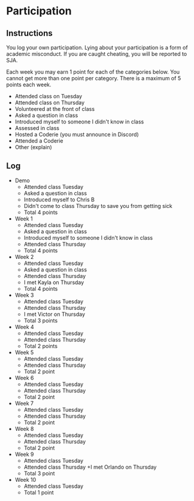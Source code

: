 Participation
=============

## Instructions ##

You log your own participation. Lying about your participation is a form of
academic misconduct. If you are caught cheating, you will be reported to SJA.

Each week you may earn 1 point for each of the categories below. You cannot get
more than one point per category. There is a maximum of 5 points each week.

+ Attended class on Tuesday
+ Attended class on Thursday
+ Volunteered at the front of class
+ Asked a question in class
+ Introduced myself to someone I didn't know in class
+ Assessed in class
+ Hosted a Coderie (you must announce in Discord)
+ Attended a Coderie
+ Other (explain)

## Log ##

- Demo
	+ Attended class Tuesday
	+ Asked a question in class
	+ Introduced myself to Chris B
	+ Didn't come to class Thursday to save you from getting sick
	+ Total 4 points
- Week 1
	+ Attended class Tuesday
	+ Asked a question in class
	+ Introduced myself to someone I didn't know in class
	+ Attended class Thursday
	+ Total 4 points
- Week 2
	+ Attended class Tuesday
	+ Asked a question in class
	+ Attended class Thursday
	+ I met Kayla on Thursday
	+ Total 4 points
- Week 3
	+ Attended class Tuesday
	+ Attended class Thursday
	+ I met Victor on Thursday
	+ Total 3 points
- Week 4
	+ Attended class Tuesday
	+ Attended class Thursday
	+ Total 2 points
- Week 5
	+ Attended class Tuesday
	+ Attended class Thursday
	+ Total 2 point
- Week 6
	+ Attended class Tuesday
	+ Attended class Thursday
	+ Total 2 point
- Week 7
	+ Attended class Tuesday
	+ Attended class Thursday
	+ Total 2 point
- Week 8
	+ Attended class Tuesday
	+ Attended class Thursday
	+ Total 2 point
- Week 9
	+ Attended class Tuesday
	+ Attended class Thursday
	+I met Orlando on Thursday
	+ Total 3 point
- Week 10
	+ Attended class Tuesday
	+ Total 1 point